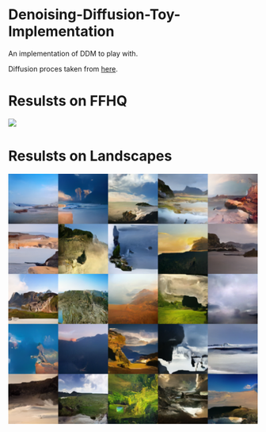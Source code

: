 # Denoising-Diffusion-Toy-Implementation
An implementation of DDM to play with.

Diffusion proces taken from [here](https://colab.research.google.com/drive/1sjy9odlSSy0RBVgMTgP7s99NXsqglsUL?usp=sharing).

# Resulsts on FFHQ
![](./faces_mat.png)


# Resulsts on Landscapes
![](./landscapes_mat.png)
